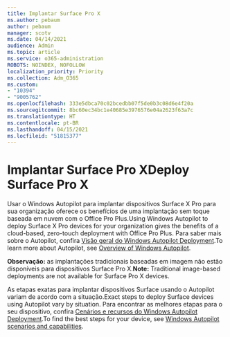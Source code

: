 ```yaml
---
title: Implantar Surface Pro X
ms.author: pebaum
author: pebaum
manager: scotv
ms.date: 04/14/2021
audience: Admin
ms.topic: article
ms.service: o365-administration
ROBOTS: NOINDEX, NOFOLLOW
localization_priority: Priority
ms.collection: Adm_O365
ms.custom:
- "10394"
- "9005762"
ms.openlocfilehash: 333e5dbca70c02bcedbb07f5de0b3c08d6e4f20a
ms.sourcegitcommit: 8bc60ec34bc1e40685e3976576e04a2623f63a7c
ms.translationtype: HT
ms.contentlocale: pt-BR
ms.lasthandoff: 04/15/2021
ms.locfileid: "51815377"
---
```

# <a name="deploy-surface-pro-x"></a><span data-ttu-id="3ed2c-102">Implantar Surface Pro X</span><span class="sxs-lookup"><span data-stu-id="3ed2c-102">Deploy Surface Pro X</span></span>

<span data-ttu-id="3ed2c-103">Usar o Windows Autopilot para implantar dispositivos Surface X Pro para sua organização oferece os benefícios de uma implantação sem toque baseada em nuvem com o Office Pro Plus.</span><span class="sxs-lookup"><span data-stu-id="3ed2c-103">Using Windows Autopilot to deploy Surface X Pro devices for your organization gives the benefits of a cloud-based, zero-touch deployment with Office Pro Plus.</span></span> <span data-ttu-id="3ed2c-104">Para saber mais sobre o Autopilot, confira [Visão geral do Windows Autopilot Deployment](https://docs.microsoft.com/mem/autopilot/windows-autopilot).</span><span class="sxs-lookup"><span data-stu-id="3ed2c-104">To learn more about Autopilot, see [Overview of Windows Autopilot](https://docs.microsoft.com/mem/autopilot/windows-autopilot).</span></span>

<span data-ttu-id="3ed2c-105">**Observação:** as implantações tradicionais baseadas em imagem não estão disponíveis para dispositivos Surface Pro X.</span><span class="sxs-lookup"><span data-stu-id="3ed2c-105">**Note:** Traditional image-based deployments are not available for Surface Pro X devices.</span></span>

<span data-ttu-id="3ed2c-106">As etapas exatas para implantar dispositivos Surface usando o Autopilot variam de acordo com a situação.</span><span class="sxs-lookup"><span data-stu-id="3ed2c-106">Exact steps to deploy Surface devices using Autopilot vary by situation.</span></span> <span data-ttu-id="3ed2c-107">Para encontrar as melhores etapas para o seu dispositivo, confira [Cenários e recursos do Windows Autopilot Deployment](https://docs.microsoft.com/mem/autopilot/windows-autopilot-scenarios).</span><span class="sxs-lookup"><span data-stu-id="3ed2c-107">To find the best steps for your device, see [Windows Autopilot scenarios and capabilities](https://docs.microsoft.com/mem/autopilot/windows-autopilot-scenarios).</span></span>


